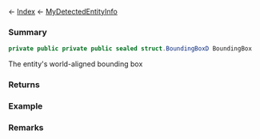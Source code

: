 ← [Index](Api-Index) ← [MyDetectedEntityInfo](Sandbox.ModAPI.Ingame.MyDetectedEntityInfo)

### Summary

```csharp
private public private public sealed struct.BoundingBoxD BoundingBox
```

The entity's world-aligned bounding box

### Returns

### Example

### Remarks


